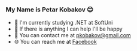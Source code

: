 ### My Name is Petar Kobakov :blush: 

- :microscope: I'm currently studying .NET at SoftUni
- :muscle: If there is anything I can help I'll be happy
- :e-mail: You can contact me at pkobakov@gmail.com
- 🌐 You can reach me at [Facebook](https://www.facebook.com/petar.kobakov.5)
